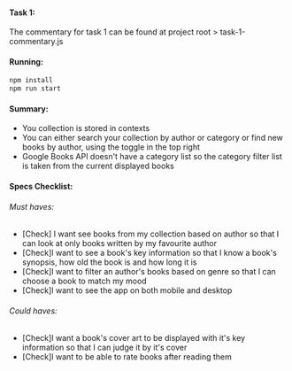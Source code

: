 #### Task 1:
The commentary for task 1 can be found at project root > task-1-commentary.js

#### Running:
```bash
npm install
npm run start
```

#### Summary:
- You collection is stored in contexts
- You can either search your collection by author or category or find new books by author, using the toggle in the top right
- Google Books API doesn't have a category list so the category filter list is taken from the current displayed books

#### Specs Checklist:

###### Must haves:

- [Check] I want see books from my collection based on author so that I can look at only books written by my favourite author
- [Check]I want to see a book's key information so that I know a book's synopsis, how old the book is and how long it is
- [Check]I want to filter an author's books based on genre so that I can choose a book to match my mood
- [Check]I want to see the app on both mobile and desktop

###### Could haves:

- [Check]I want a book's cover art to be displayed with it's key information so that I can judge it by it's cover
- [Check]I want to be able to rate books after reading them
